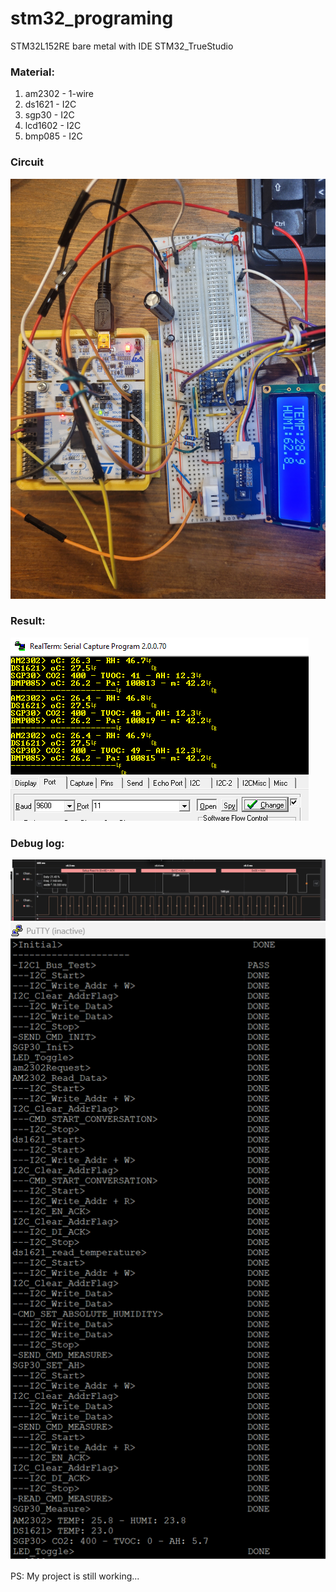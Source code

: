 # stm32_programing
STM32L152RE bare metal with IDE STM32_TrueStudio

### Material:
1. am2302 - 1-wire
2. ds1621 - I2C
3. sgp30 - I2C
4. lcd1602 - I2C
5. bmp085 - I2C

### Circuit
![Description of the image](img/20250729_230836.jpg)

### Result:
![Description of the image](img/2025-07-29_232921.jpg)

### Debug log:
![Description](img/2025-08-08_224106.jpg)
![Description of the image](img/2025-07-29_165742.png)


PS: My project is still working... 
